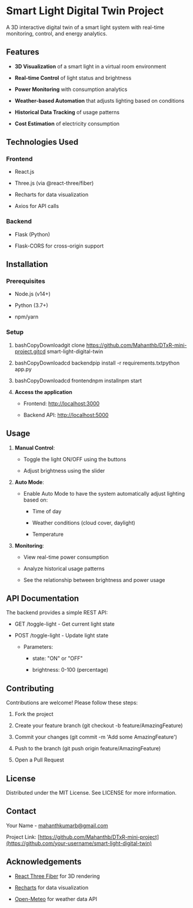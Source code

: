 Smart Light Digital Twin Project
================================

A 3D interactive digital twin of a smart light system with real-time monitoring, control, and energy analytics.

Features
--------

*   **3D Visualization** of a smart light in a virtual room environment
    
*   **Real-time Control** of light status and brightness
    
*   **Power Monitoring** with consumption analytics
    
*   **Weather-based Automation** that adjusts lighting based on conditions
    
*   **Historical Data Tracking** of usage patterns
    
*   **Cost Estimation** of electricity consumption
    

Technologies Used
-----------------

### Frontend

*   React.js
    
*   Three.js (via @react-three/fiber)
    
*   Recharts for data visualization
    
*   Axios for API calls
    

### Backend

*   Flask (Python)
    
*   Flask-CORS for cross-origin support
    

Installation
------------

### Prerequisites

*   Node.js (v14+)
    
*   Python (3.7+)
    
*   npm/yarn
    

### Setup

1.  bashCopyDownloadgit clone https://github.com/Mahanthb/DTxR-mini-project.gitcd smart-light-digital-twin
    
2.  bashCopyDownloadcd backendpip install -r requirements.txtpython app.py
    
3.  bashCopyDownloadcd frontendnpm installnpm start
    
4.  **Access the application**
    
    *   Frontend: [http://localhost:3000](http://localhost:3000/)
        
    *   Backend API: [http://localhost:5000](http://localhost:5000/)
        

Usage
-----

1.  **Manual Control**:
    
    *   Toggle the light ON/OFF using the buttons
        
    *   Adjust brightness using the slider
        
2.  **Auto Mode**:
    
    *   Enable Auto Mode to have the system automatically adjust lighting based on:
        
        *   Time of day
            
        *   Weather conditions (cloud cover, daylight)
            
        *   Temperature
            
3.  **Monitoring**:
    
    *   View real-time power consumption
        
    *   Analyze historical usage patterns
        
    *   See the relationship between brightness and power usage
        

API Documentation
-----------------

The backend provides a simple REST API:

*   GET /toggle-light - Get current light state
    
*   POST /toggle-light - Update light state
    
    *   Parameters:
        
        *   state: "ON" or "OFF"
            
        *   brightness: 0-100 (percentage)
            

Contributing
------------

Contributions are welcome! Please follow these steps:

1.  Fork the project
    
2.  Create your feature branch (git checkout -b feature/AmazingFeature)
    
3.  Commit your changes (git commit -m 'Add some AmazingFeature')
    
4.  Push to the branch (git push origin feature/AmazingFeature)
    
5.  Open a Pull Request
    

License
-------

Distributed under the MIT License. See LICENSE for more information.

Contact
-------

Your Name - [mahanthkumarb@gmail.com](https://mailto:your.email@example.com/)

Project Link: [https://github.com/Mahanthb/DTxR-mini-project](https://github.com/your-username/smart-light-digital-twin)

Acknowledgements
----------------

*   [React Three Fiber](https://github.com/pmndrs/react-three-fiber) for 3D rendering
    
*   [Recharts](https://recharts.org/) for data visualization
    
*   [Open-Meteo](https://open-meteo.com/) for weather data API
